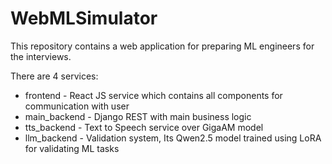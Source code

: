 # WebMLSimulator

This repository contains a web application for preparing ML engineers for the interviews.

There are 4 services:
- frontend - React JS service which contains all components for communication with user
- main_backend - Django REST with main business logic
- tts_backend - Text to Speech service over GigaAM model
- llm_backend - Validation system, Its Qwen2.5 model trained using LoRA for validating ML tasks
